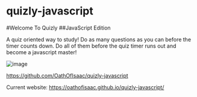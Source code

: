# quizly-javascript

#Welcome To Quizly
##JavaScript Edition

A quiz oriented way to study! Do as many questions as you can before the timer counts down. Do all of them before the quiz timer runs out and become a javascript master!


![image](https://user-images.githubusercontent.com/98298450/156974796-dcb6b4da-41b9-4f6a-829a-64fff478b1e3.png)


https://github.com/OathOfIsaac/quizly-javascript


Current website: 
https://oathofisaac.github.io/quizly-javascript/

